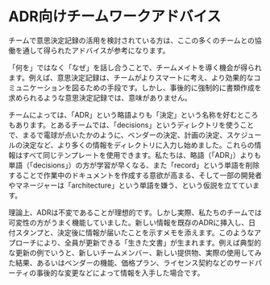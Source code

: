 # ADR向けチームワークアドバイス

チームで意思決定記録の活用を検討されている方は、ここの多くのチームとの協働を通して得られたアドバイスが参考になります。

「何を」ではなく「なぜ」を話し合うことで、チームメイトを導く機会が得られます。例えば、意思決定記録は、チームがよりスマートに考え、より効果的なコミュニケーションを図るための手段です。しかし、事後的に強制的に書類作成を求められるような意思決定記録では、意味がありません。

チームによっては、「ADR」という略語よりも「決定」という名称を好むところもあります。とあるチームでは、「decisions」というディレクトリを使うことで、まるで電球が点いたかのように、ベンダーの決定、計画の決定、スケジュールの決定など、より多くの情報をディレクトリに入力し始めました。これらの情報はすべて同じテンプレートを使用できます。私たちは、略語（「ADR」）よりも単語（「decisions」）の方が学習が早くなる、また「record」という単語を削除することで作業中のドキュメントを作成する意欲が高まる、そして一部の開発者やマネージャーは「architecture」という単語を嫌う、という仮説を立てています。

理論上、ADRは不変であることが理想的です。しかし実際、私たちのチームでは可変性の方がうまく機能していました。新しい情報を既存のADRに挿入し、日付スタンプと、決定後に情報が届いたことを示すメモを添えます。このようなアプローチにより、全員が更新できる「生きた文書」が生まれます。例えば典型的な更新の例でいうと、新しいチームメンバー、新しい提供物、実際の使用してみた結果、あるいはベンダーの機能、価格プラン、ライセンス契約などのサードパーティの事後的な変更などによって情報を入手した場合です。
